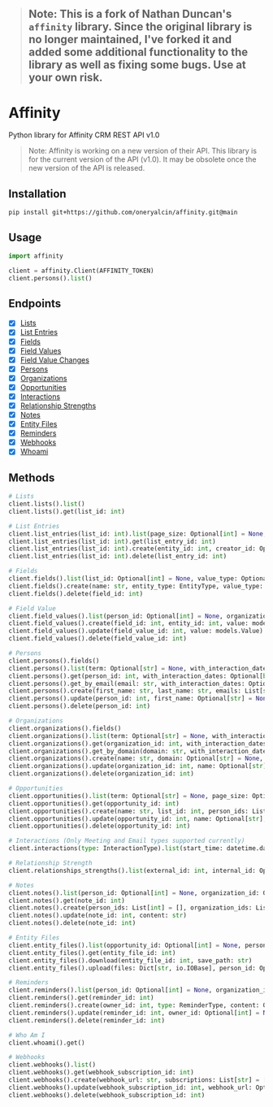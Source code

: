 > ## Note: This is a fork of Nathan Duncan's `affinity` library. Since the original library is no longer maintained, I've forked it and added some additional functionality to the library as well as fixing some bugs. Use at your own risk.

# Affinity
Python library for Affinity CRM REST API v1.0
> Note: Affinity is working on a new version of their API. This library is for the current version of the API (v1.0). It may be obsolete once the new version of the API is released.

## Installation
`pip install git+https://github.com/oneryalcin/affinity.git@main`

## Usage
```python
import affinity

client = affinity.Client(AFFINITY_TOKEN)
client.persons().list()
```

## Endpoints
- [x] [Lists](https://api-docs.affinity.co/#lists)
- [x] [List Entries](https://api-docs.affinity.co/#list-entries)
- [x] [Fields](https://api-docs.affinity.co/#fields)
- [x] [Field Values](https://api-docs.affinity.co/#field-values)
- [x] [Field Value Changes](https://api-docs.affinity.co/#field-value-changes)
- [x] [Persons](https://api-docs.affinity.co/#persons)
- [x] [Organizations](https://api-docs.affinity.co/#organizations) 
- [x] [Opportunities](https://api-docs.affinity.co/#opportunities)
- [x] [Interactions](https://api-docs.affinity.co/#interactions) 
- [x] [Relationship Strengths](https://api-docs.affinity.co/#relationship-strengths)
- [x] [Notes](https://api-docs.affinity.co/#notes)
- [x] [Entity Files](https://api-docs.affinity.co/#entity-files)
- [x] [Reminders](https://api-docs.affinity.co/#reminders)
- [x] [Webhooks](https://api-docs.affinity.co/#webhooks)
- [x] [Whoami](https://api-docs.affinity.co/#whoami)

## Methods
```python
# Lists
client.lists().list()
client.lists().get(list_id: int)

# List Entries
client.list_entries(list_id: int).list(page_size: Optional[int] = None, page_token: Optional[str] = None)
client.list_entries(list_id: int).get(list_entry_id: int)
client.list_entries(list_id: int).create(entity_id: int, creator_id: Optional[int] = False)
client.list_entries(list_id: int).delete(list_entry_id: int)

# Fields
client.fields().list(list_id: Optional[int] = None, value_type: Optional[int] = None, with_modified_names: Optional[bool] = False)
client.fields().create(name: str, entity_type: EntityType, value_type: ValueType, list_id: Optional[int] = None, allows_multiple: Optional[bool] = None, is_list_specific: Optional[bool] = None, is_required : Optional[bool] = None)
client.fields().delete(field_id: int)

# Field Value
client.field_values().list(person_id: Optional[int] = None, organization_id: Optional[int] = None, opportunity_id: Optional[int] = None, list_entry_id: Optional[int] = None)
client.field_values().create(field_id: int, entity_id: int, value: models.Value, list_entry_id: Optional[int] = None)
client.field_values().update(field_value_id: int, value: models.Value)
client.field_values().delete(field_value_id: int)

# Persons
client.persons().fields()
client.persons().list(term: Optional[str] = None, with_interaction_dates: Optional[bool] = None, with_current_organizations: Optional[bool] = None, with_interaction_persons: Optional[bool] = None, with_opportunities: Optional[bool] = None, page_size: Optional[int] = None, page_token: Optional[str] = None)
client.persons().get(person_id: int, with_interaction_dates: Optional[bool] = None, with_interaction_persons: Optional[bool] = None, with_opportunities: Optional[bool] = None, with_current_organizations: bool = None)
client.persons().get_by_email(email: str, with_interaction_dates: Optional[bool] = None, with_interaction_persons: Optional[bool] = None, with_opportunities: Optional[bool] = None, with_current_organizations: bool = None)
client.persons().create(first_name: str, last_name: str, emails: List[str], organization_ids: List[int] = [])
client.persons().update(person_id: int, first_name: Optional[str] = None, last_name: Optional[str] = None, emails: List[str] = [], organization_ids: List[int] = [])
client.persons().delete(person_id: int)

# Organizations
client.organizations().fields()
client.organizations().list(term: Optional[str] = None, with_interaction_dates: Optional[bool] = None, with_interaction_persons: Optional[bool] = None, with_opportunities: Optional[bool] = None, page_size: Optional[int] = None, page_token: Optional[str] = None)
client.organizations().get(organization_id: int, with_interaction_dates: Optional[bool] = None, with_interaction_persons: Optional[bool] = None, with_opportunities: Optional[bool] = None)
client.organizations().get_by_domain(domain: str, with_interaction_dates: Optional[bool] = None, with_interaction_persons: Optional[bool] = None, with_opportunities: Optional[bool] = None)
client.organizations().create(name: str, domain: Optional[str] = None, person_ids: List[int] = [])
client.organizations().update(organization_id: int, name: Optional[str] = None, domain: Optional[str] = None, person_ids: List[int] = [])
client.organizations().delete(organization_id: int)

# Opportunities
client.opportunities().list(term: Optional[str] = None, page_size: Optional[int] = None, page_token: Optional[str] = None)
client.opportunities().get(opportunity_id: int)
client.opportunities().create(name: str, list_id: int, person_ids: List[int] = [], organization_ids: List[int] = [])
client.opportunities().update(opportunity_id: int, name: Optional[str], person_ids: List[int] = [], organization_ids: List[int] = [])
client.opportunities().delete(opportunity_id: int)

# Interactions (Only Meeting and Email types supported currently)
client.interactions(type: InteractionType).list(start_time: datetime.datetime, end_time: datetime.datetime, person_id: Optional[int] = None, organization_id: Optional[int] = None, page_token: Optional[str] = None)

# Relationship Strength
client.relationships_strengths().list(external_id: int, internal_id: Optional[int] = None)

# Notes
client.notes().list(person_id: Optional[int] = None, organization_id: Optional[int] = None, opportunity_id: Optional[int] = None, creator_id: Optional[int] = None)
client.notes().get(note_id: int)
client.notes().create(person_ids: List[int] = [], organization_ids: List[int] = [], opportunity_ids: List[int] = [], content: Optional[str] = None, gmail_id: Optional[str] = None, creator_id: Optional[int] = None, created_at: Optional[dt.datetime] = None)
client.notes().update(note_id: int, content: str)
client.notes().delete(note_id: int)

# Entity Files
client.entity_files().list(opportunity_id: Optional[int] = None, person_id: Optional[int] = None, organization_id: Optional[int] = None, page_size: Optional[int] = None, page_token: Optional[str] = None)
client.entity_files().get(entity_file_id: int)
client.entity_files().download(entity_file_id: int, save_path: str)
client.entity_files().upload(files: Dict[str, io.IOBase], person_id: Optional[int] = None, organization_id: Optional[int] = None, opportunity_id : Optional[int] = None)

# Reminders
client.reminders().list(person_id: Optional[int] = None, organization_id: Optional[int] = None, opportunity_id: Optional[int] = None, creator_id: Optional[int] = None, owner_id: Optional[int] = None, completer_id: Optional[int] = None, type: Optional[int] = None, reset_type: Optional[int] = None, status: Optional[int] = None, due_before: Optional[str] = None, due_after: Optional[str] = None, page_size: Optional[int] = False, page_token: Optional[str] = None)
client.reminders().get(reminder_id: int)
client.reminders().create(owner_id: int, type: ReminderType, content: Optional[str] = None, reset_type: Optional[ReminderResetType] = None, person_id: Optional[int] = None, organization_id: Optional[int] = None, opportunity_id: Optional[int] = False, due_date : Optional[str] = None, reminder_days: Optional[int] = None, is_completed: Optional[int] = None)
client.reminders().update(reminder_id: int, owner_id: Optional[int] = None, type: Optional[ReminderType] = None, content: Optional[str] = None, reset_type: Optional[ReminderResetType] = None, person_id: Optional[int] = None, organization_id: Optional[int] = None, opportunity_id: Optional[int] = False, due_date : Optional[str] = None, reminder_days: Optional[int] = None, is_completed: Optional[int] = None)
client.reminders().delete(reminder_id: int)

# Who Am I
client.whoami().get()

# Webhooks
client.webhooks().list()
client.webhooks().get(webhook_subscription_id: int)
client.webhooks().create(webhook_url: str, subscriptions: List[str] = [])
client.webhooks().update(webhook_subscription_id: int, webhook_url: Optional[str] = None, subscriptions: List[str] = [], disabled: Optional[bool] = None)
client.webhooks().delete(webhook_subscription_id: int)
```

